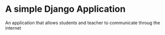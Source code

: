 # A simple Django Application

An application that allows students and teacher to communicate throug the internet

